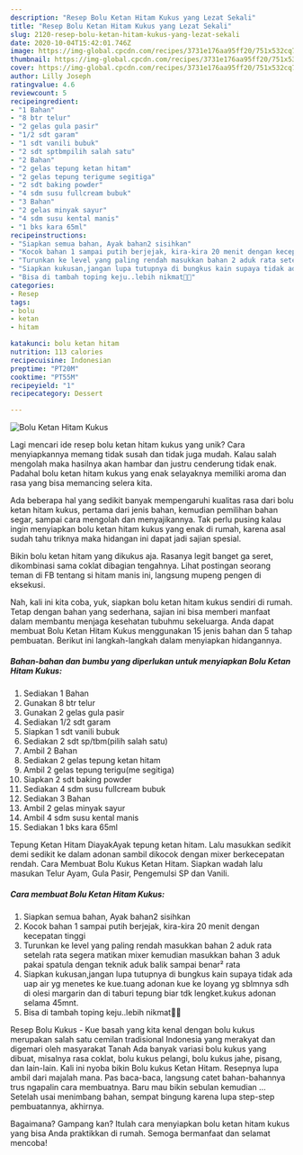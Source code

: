 ```yaml
---
description: "Resep Bolu Ketan Hitam Kukus yang Lezat Sekali"
title: "Resep Bolu Ketan Hitam Kukus yang Lezat Sekali"
slug: 2120-resep-bolu-ketan-hitam-kukus-yang-lezat-sekali
date: 2020-10-04T15:42:01.746Z
image: https://img-global.cpcdn.com/recipes/3731e176aa95ff20/751x532cq70/bolu-ketan-hitam-kukus-foto-resep-utama.jpg
thumbnail: https://img-global.cpcdn.com/recipes/3731e176aa95ff20/751x532cq70/bolu-ketan-hitam-kukus-foto-resep-utama.jpg
cover: https://img-global.cpcdn.com/recipes/3731e176aa95ff20/751x532cq70/bolu-ketan-hitam-kukus-foto-resep-utama.jpg
author: Lilly Joseph
ratingvalue: 4.6
reviewcount: 5
recipeingredient:
- "1 Bahan"
- "8 btr telur"
- "2 gelas gula pasir"
- "1/2 sdt garam"
- "1 sdt vanili bubuk"
- "2 sdt sptbmpilih salah satu"
- "2 Bahan"
- "2 gelas tepung ketan hitam"
- "2 gelas tepung terigume segitiga"
- "2 sdt baking powder"
- "4 sdm susu fullcream bubuk"
- "3 Bahan"
- "2 gelas minyak sayur"
- "4 sdm susu kental manis"
- "1 bks kara 65ml"
recipeinstructions:
- "Siapkan semua bahan, Ayak bahan2 sisihkan"
- "Kocok bahan 1 sampai putih berjejak, kira-kira 20 menit dengan kecepatan tinggi"
- "Turunkan ke level yang paling rendah masukkan bahan 2 aduk rata setelah rata segera matikan mixer kemudian masukkan bahan 3 aduk pakai spatula dengan teknik aduk balik sampai benar² rata"
- "Siapkan kukusan,jangan lupa tutupnya di bungkus kain supaya tidak ada uap air yg menetes ke kue.tuang adonan kue ke loyang yg sblmnya sdh di olesi margarin dan di taburi tepung biar tdk lengket.kukus adonan selama 45mnt."
- "Bisa di tambah toping keju..lebih nikmat🤤🤤"
categories:
- Resep
tags:
- bolu
- ketan
- hitam

katakunci: bolu ketan hitam 
nutrition: 113 calories
recipecuisine: Indonesian
preptime: "PT20M"
cooktime: "PT55M"
recipeyield: "1"
recipecategory: Dessert

---
```



![Bolu Ketan Hitam Kukus](https://img-global.cpcdn.com/recipes/3731e176aa95ff20/751x532cq70/bolu-ketan-hitam-kukus-foto-resep-utama.jpg)

Lagi mencari ide resep bolu ketan hitam kukus yang unik? Cara menyiapkannya memang tidak susah dan tidak juga mudah. Kalau salah mengolah maka hasilnya akan hambar dan justru cenderung tidak enak. Padahal bolu ketan hitam kukus yang enak selayaknya memiliki aroma dan rasa yang bisa memancing selera kita.

Ada beberapa hal yang sedikit banyak mempengaruhi kualitas rasa dari bolu ketan hitam kukus, pertama dari jenis bahan, kemudian pemilihan bahan segar, sampai cara mengolah dan menyajikannya. Tak perlu pusing kalau ingin menyiapkan bolu ketan hitam kukus yang enak di rumah, karena asal sudah tahu triknya maka hidangan ini dapat jadi sajian spesial.

Bikin bolu ketan hitam yang dikukus aja. Rasanya legit banget ga seret, dikombinasi sama coklat dibagian tengahnya. Lihat postingan seorang teman di FB tentang si hitam manis ini, langsung mupeng pengen di eksekusi.


Nah, kali ini kita coba, yuk, siapkan bolu ketan hitam kukus sendiri di rumah. Tetap dengan bahan yang sederhana, sajian ini bisa memberi manfaat dalam membantu menjaga kesehatan tubuhmu sekeluarga. Anda dapat membuat Bolu Ketan Hitam Kukus menggunakan 15 jenis bahan dan 5 tahap pembuatan. Berikut ini langkah-langkah dalam menyiapkan hidangannya.

<!--inarticleads1-->

##### Bahan-bahan dan bumbu yang diperlukan untuk menyiapkan Bolu Ketan Hitam Kukus:

1. Sediakan 1 Bahan
1. Gunakan 8 btr telur
1. Gunakan 2 gelas gula pasir
1. Sediakan 1/2 sdt garam
1. Siapkan 1 sdt vanili bubuk
1. Sediakan 2 sdt sp/tbm(pilih salah satu)
1. Ambil 2 Bahan
1. Sediakan 2 gelas tepung ketan hitam
1. Ambil 2 gelas tepung terigu(me segitiga)
1. Siapkan 2 sdt baking powder
1. Sediakan 4 sdm susu fullcream bubuk
1. Sediakan 3 Bahan
1. Ambil 2 gelas minyak sayur
1. Ambil 4 sdm susu kental manis
1. Sediakan 1 bks kara 65ml


Tepung Ketan Hitam DiayakAyak tepung ketan hitam. Lalu masukkan sedikit demi sedikit ke dalam adonan sambil dikocok dengan mixer berkecepatan rendah. Cara Membuat Bolu Kukus Ketan Hitam. Siapkan wadah lalu masukan Telur Ayam, Gula Pasir, Pengemulsi SP dan Vanili. 

<!--inarticleads2-->

##### Cara membuat Bolu Ketan Hitam Kukus:

1. Siapkan semua bahan, Ayak bahan2 sisihkan
1. Kocok bahan 1 sampai putih berjejak, kira-kira 20 menit dengan kecepatan tinggi
1. Turunkan ke level yang paling rendah masukkan bahan 2 aduk rata setelah rata segera matikan mixer kemudian masukkan bahan 3 aduk pakai spatula dengan teknik aduk balik sampai benar² rata
1. Siapkan kukusan,jangan lupa tutupnya di bungkus kain supaya tidak ada uap air yg menetes ke kue.tuang adonan kue ke loyang yg sblmnya sdh di olesi margarin dan di taburi tepung biar tdk lengket.kukus adonan selama 45mnt.
1. Bisa di tambah toping keju..lebih nikmat🤤🤤


Resep Bolu Kukus - Kue basah yang kita kenal dengan bolu kukus merupakan salah satu cemilan tradisional Indonesia yang merakyat dan digemari oleh masyarakat Tanah Ada banyak variasi bolu kukus yang dibuat, misalnya rasa coklat, bolu kukus pelangi, bolu kukus jahe, pisang, dan lain-lain. Kali ini nyoba bikin Bolu kukus Ketan Hitam. Resepnya lupa ambil dari majalah mana. Pas baca-baca, langsung catet bahan-bahannya trus ngapalin cara membuatnya. Baru mau bikin sebulan kemudian … Setelah usai menimbang bahan, sempat bingung karena lupa step-step pembuatannya, akhirnya. 

Bagaimana? Gampang kan? Itulah cara menyiapkan bolu ketan hitam kukus yang bisa Anda praktikkan di rumah. Semoga bermanfaat dan selamat mencoba!
